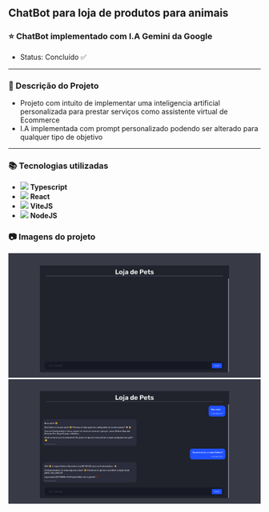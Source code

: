 ## ChatBot para loja de produtos para animais

<h3>⭐ ChatBot implementado com I.A Gemini da Google</h3>


<ul><li>Status: Concluído ✅</li></ul>
<hr>

<h3>📃 Descrição do Projeto</h3>

<ul>
  <li>Projeto com intuito de implementar uma inteligencia artificial personalizada para prestar serviços como assistente virtual de Ecommerce</li>
  <li>I.A implementada com prompt personalizado podendo ser alterado para qualquer tipo de objetivo</li>
</ul>
<hr>
<h3>📚 Tecnologias utilizadas</h3>
<ul>
  <li>
    <img src="https://cdn.jsdelivr.net/gh/devicons/devicon@latest/icons/typescript/typescript-original.svg" width="20"/> <strong>Typescript</strong>
  </li>
  <li>
    <img src="https://cdn.jsdelivr.net/gh/devicons/devicon@latest/icons/react/react-original.svg" width="20"/> <strong>React</strong>
  </li>
  <li>
    <img src="https://cdn.jsdelivr.net/gh/devicons/devicon@latest/icons/vitejs/vitejs-original.svg" width="20"/> <strong>ViteJS</strong>
  </li>
  <li>
    <img src="https://cdn.jsdelivr.net/gh/devicons/devicon@latest/icons/nodejs/nodejs-original-wordmark.svg" width="20"/> <strong>NodeJS</strong>
  </li>
</ul>


<h3>📷 Imagens do projeto</h3>
<img src="./src/assets/githubimg/imagem1.jpg"/>
<img src="./src/assets/githubimg/imagem2.jpg"/>

